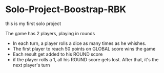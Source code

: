 # Solo-Project-Boostrap-RBK
this is my first solo project

The game has 2 players, playing in rounds
- In each turn, a player rolls a dice as many times as he whishes. 
- The first player to reach 50 points on GLOBAL score wins the game
- Each result get added to his ROUND score
- if the player rolls a 1, all his ROUND score gets lost. After that, it's the next player's turn
